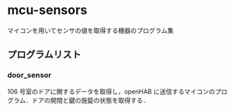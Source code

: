 # mcu-sensors
マイコンを用いてセンサの値を取得する機器のプログラム集

## プログラムリスト
### door_sensor
106 号室のドアに関するデータを取得し，openHAB に送信するマイコンのプログラム．ドアの開閉と鍵の施錠の状態を取得する．
